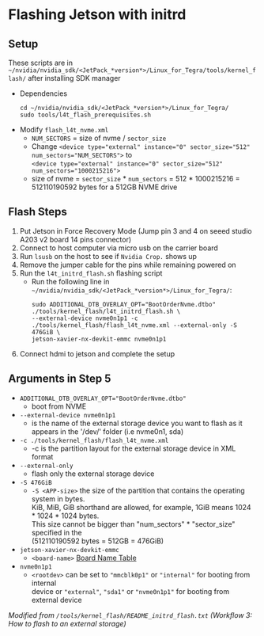 # Flashing Jetson with initrd

## Setup
These scripts are in  `~/nvidia/nvidia_sdk/<JetPack_*version*>/Linux_for_Tegra/tools/kernel_flash/` after installing SDK manager
- Dependencies
  ```
  cd ~/nvidia/nvidia_sdk/<JetPack_*version*>/Linux_for_Tegra/
  sudo tools/l4t_flash_prerequisites.sh
  ```
- Modify `flash_l4t_nvme.xml` 
  - `NUM_SECTORS` = size of nvme / `sector_size`
  - Change `<device type="external" instance="0" sector_size="512" num_sectors="NUM_SECTORS">` to \
    `<device type="external" instance="0" sector_size="512" num_sectors="1000215216"> `
  - size of nvme = `sector_size` * `num_sectors` = 512 * 1000215216 = 512110190592 bytes for a 512GB NVME drive

## Flash Steps 
1. Put Jetson in Force Recovery Mode (Jump pin 3 and 4 on seeed studio A203 v2 board 14 pins connector)
2. Connect to host computer via micro usb on the carrier board
3. Run `lsusb` on the host to see if `Nvidia Crop.` shows up
4. Remove the jumper cable for the pins while remaining powered on
5. Run the `l4t_initrd_flash.sh` flashing script
    - Run the following line in `~/nvidia/nvidia_sdk/<JetPack_*version*>/Linux_for_Tegra/`:
      ```
      sudo ADDITIONAL_DTB_OVERLAY_OPT="BootOrderNvme.dtbo" ./tools/kernel_flash/l4t_initrd_flash.sh \
      --external-device nvme0n1p1 -c ./tools/kernel_flash/flash_l4t_nvme.xml --external-only -S 476GiB \
      jetson-xavier-nx-devkit-emmc nvme0n1p1
      ```
7. Connect hdmi to jetson and complete the setup

## Arguments in Step 5
- `ADDITIONAL_DTB_OVERLAY_OPT="BootOrderNvme.dtbo"`
	- boot from NVME
- `--external-device nvme0n1p1`
	- is the name of the external storage device you want to flash as it appears in the '/dev/' folder (i.e nvme0n1, sda)
- `-c ./tools/kernel_flash/flash_l4t_nvme.xml` 
	- -c <external-partition-layout> is the partition layout for the external storage device in XML format
- `--external-only` 
	- flash only the external storage device
- `-S 476GiB` 
	- `-S <APP-size>` the size of the partition that contains the operating system in bytes. \
	  KiB, MiB, GiB shorthand are allowed, for example, 1GiB means 1024 * 1024 * 1024 bytes. \
	  This size cannot be bigger than "num_sectors" * "sector_size" specified in the <external-partition-layout> \
	  (512110190592 bytes = 512GB = 476GiB)
- `jetson-xavier-nx-devkit-emmc`
	- `<board-name>` [Board Name Table](https://files.seeedstudio.com/wiki/A20X/6.png)
- `nvme0n1p1`
	- `<rootdev>` can be set to `"mmcblk0p1"` or `"internal"` for booting from internal \
	  device or `"external"`, `"sda1"` or `"nvme0n1p1"` for booting from external device



 *Modified from `/tools/kernel_flash/README_initrd_flash.txt` (Workflow 3: How to flash to an external storage)*

